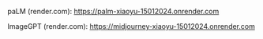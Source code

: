 paLM (render.com): https://palm-xiaoyu-15012024.onrender.com

ImageGPT (render.com): https://midjourney-xiaoyu-15012024.onrender.com
